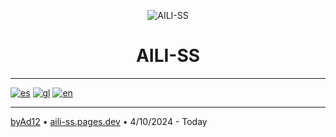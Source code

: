 <p align="center"><img src="https://aili-ss.pages.dev/Img/Logos/Logo.png" alt="AILI-SS"></p>

<h1 align="center">AILI-SS</h1>

---

[![es](https://img.shields.io/badge/lenguaje-español-red?style=flat)](https://github.com/byAd12/AILI-SS/blob/main/README-es.md)
[![gl](https://img.shields.io/badge/linguaxe-galego-blue?style=flat)](https://github.com/byAd12/AILI-SS/blob/main/README-gl.md)
[![en](https://img.shields.io/badge/language-english-white?style=flat)](https://github.com/byAd12/AILI-SS/blob/main/README-en.md)

---

[byAd12](https://byad12.pages.dev)  •  [aili-ss.pages.dev](https://aili-ss.pages.dev)  •  4/10/2024 - Today
